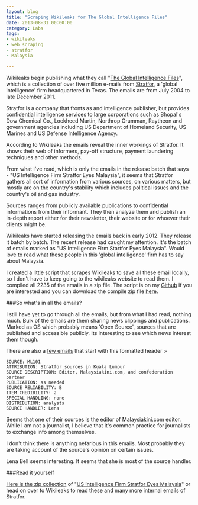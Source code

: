 ```yaml
---
layout: blog
title: "Scraping Wikileaks for The Global Intelligence Files"
date: 2013-08-31 00:00:00
category: Labs
tags:
- wikileaks
- web scraping
- stratfor
- Malaysia

---
```


Wikileaks begin publishing what they call "[The Global Intelligence Files](https://search.wikileaks.org/gifiles/?rl)", which is a collection of over five million e-mails from [Stratfor](http://www.stratfor.com/), a 'global intelligence' firm headquartered in Texas. The emails are from July 2004 to late December 2011.

Stratfor is a company that fronts as and intelligence publisher, but provides confidential intelligence services to large corporations such as Bhopal's Dow Chemical Co., Lockheed Martin, Northrop Grumman, Raytheon and government agencies including US Department of Homeland Security, US Marines and US Defense Intelligence Agency.

According to Wikileaks the emails reveal the inner workings of Stratfor. It shows their web of informers, pay-off structure, payment laundering techniques and other methods. 

From what I've read, which is only the emails in the release batch that says - "US Intelligence Firm Stratfor Eyes Malaysia", it seems that Stratfor gathers all sort of information from various sources, on various matters, but mostly are on the country's stability which includes political issues and the country's oil and gas industry. 

Sources ranges from publicly available publications to confidential informations from their informant. They then analyze them and publish an in-depth report either for their newsletter, their website or for whoever their clients might be.

Wikileaks have started releasing the emails back in early 2012. They release it batch by batch. The recent release had caught my attention. It's the batch of emails marked as "US Inteliigence Firm Startfor Eyes Malaysia". Would love to read what these people in this 'global intelligence' firm has to say about Malaysia.

I created a little script that scrapes Wikileaks to save all these email locally, so I don't have to keep going to the wikileaks website to read them. I compiled all 2235 of the emails in a zip file. The script is on my [Github](http://github.com/jibone/nancy) if you are interested and you can download the compile zip file [here](http://assets.jshamsul.com/downloads/stratfor_malaysia.zip).

###So what's in all the emails?
 
I still have yet to go through all the emails, but from what I had read, nothing much. Bulk of the emails are them sharing news clippings and publications. Marked as OS which probably means 'Open Source', sources that are published and accessible publicly. Its interesting to see which news interest them though.

There are also a [few emails](https://search.wikileaks.org/gifiles/?viewemailid=72394) that start with this formatted header :-

```
SOURCE: ML101 
ATTRIBUTION: Stratfor sources in Kuala Lumpur 
SOURCE DESCRIPTION: Editor, Malaysiakini.com, and confederation partner 
PUBLICATION: as needed 
SOURCE RELIABILITY: B 
ITEM CREDIBILITY: 2 
SPECIAL HANDLING: none 
DISTRIBUTION: analysts 
SOURCE HANDLER: Lena 
```

Seems that one of their sources is the editor of Malaysiakini.com editor. While I am not a journalist, I believe that it's common practice for journalists to exchange info among themselves.  

I don't think there is anything nefarious in this emails. Most probably they are taking account of the source's opinion on certain issues.

Lena Bell seems interesting. It seems that she is most of the source handler.

###Read it yourself

[Here is the zip collection](http://assets.jshamsul.com/downloads/stratfor_malaysia.zip) of "[US Intelligence Firm Stratfor Eyes Malaysia](https://search.wikileaks.org/gifiles/?relid=668#searchresult)" or head on over to Wikileaks to read these and many more internal emails of Stratfor.

